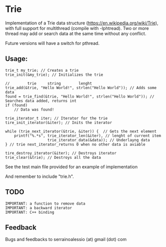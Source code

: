 # Trie
Implementation of a Trie data structure (https://en.wikipedia.org/wiki/Trie), with full support for multithread (compile with -lphtread). Two or more thread may add or search data at the same time without any conflict.

Future versions will have a switch for pthread.

## Usage:

    trie_t my_trie; // Creates a trie
    trie_init(&my_trie); // Initializes the trie
    
    //        trie     string        lenght
    trie_add(&trie, "Hello World!", strlen("Hello World")); // Adds some data
    found = trie_find(&trie, "Hello World!", strlen("Hello World")); // Searches data added, returns int
    if (found)
        // Data was found!
    
    trie_iterator_t iter; // Iterator for the trie
    tire_init_iterator(&iter); // Inits the iterator
    
    while (trie_next_iterator(&trie, &iter)) {  // Gets the next element
        printf("%.*s", trie_iterator_len(&iter), // lenght of current item
                       trie_iterator_data(&data)); // Underlayng data
    } // trie next_iterator_returns 0 when no other data is aviable
    
    tire_destroy_iterator(&iter); // Destroys iterator
    trie_clear(&trie); // Destroys all the data
    
See the test main file provided for an example of implementation

And remember to include "trie.h".

## TODO
    IMPORTANT: a function to remove data
    IMPORTANT: a backward iterator
    IMPORTANT: C++ binding

## Feedback

Bugs and feedbacks to serrainoalessio (at) gmail (dot) com
